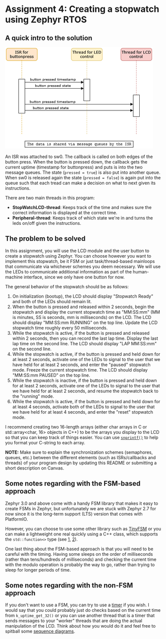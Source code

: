 # Assignment 4: Creating a stopwatch using Zephyr RTOS


## A quick intro to the solution

![sequence diagram](a4_zephyr_stopwatch.drawio.png)

An ISR was attached to sw0. The callback is called on both edges of the button press. When the button is pressed down, the callback gets the current uptime (timestamp for buttonpress) and puts is into the two message queues. The state (`pressed = true`) is also put into another queue. When sw0 is released again the state (`pressed = false`) is again put into the queue such that each tread can make a decision on what to next given its instructions.

There are two main threads in this program:

- **StopWatchLCD-thread**: Keeps track of the time and makes sure the correct information is displayed at the correct time.
- **Peripheral-thread**: Keeps track of which state we're in and turns the leds on/off given the instructions.


## The problem to be solved
In this assignment, you will use the LCD module and the user button
  to create a stopwatch using Zephyr.  You can choose however
  you want to implement this stopwatch, be it FSM or just
  task/thread-based mainloops that communicate via whichever
  schemes you deem necessary.  We will use the LEDs to communicate
  additional information as part of the human-machine interface,
  since we only have one button for now.

The general behavior of the stopwatch should be as follows:

1. On initialization (bootup), the LCD should display "Stopwatch Ready" and both of the LEDs should remain lit.
2. When the button is pressed and released within 2 seconds, begin
the stopwatch and display the current stopwatch time as "MM:SS:mm"
(MM is minutes, SS is seconds, mm is milliseconds) on the LCD. 
The LCD should display "MM:SS:mm RUNNING" on the top line.
Update the LCD stopwatch time roughly every 50 milliseconds.
3. While the stopwatch is active, if the button is pressed and 
released within 2 seconds, then you can record the last lap time.
Display the last lap time on the second line. The LCD should 
display "LAP MM:SS:mm" on the second line.
4. While the stopwatch is active, if the button is pressed and held
down for at least 2 seconds, activate one of the LEDs to signal to 
the user that we have held for at least 2 seconds, and enter the 
"paused" stopwatch mode.  Freeze the current stopwatch time. The
LCD should display "MM:SS:mm PAUSED" on the top line.
5. While the stopwatch is inactive, if the button is pressed and held
down for at least 2 seconds, activate one of the LEDs to signal to 
the user that we have held for at least 2 seconds, and resume the 
stopwatch back to the "running" mode.
6. While the stopwatch is active, if the button is pressed and held
down for at least 4 seconds, activate both of the LEDs to signal to 
the user that we have held for at least 4 seconds, and enter the 
"reset" stopwatch mode.

I recommend creating two 16-length arrays (either char arrays
in C or std::array<char, 16> objects in C++) to be the arrays
you display to the LCD so that you can keep track of things easier.
You can use 
[`snprintf()`](https://en.cppreference.com/w/c/io/fprintf)
to help you format your C-string to each array.

**NOTE:** Make sure to explain the synchronization schemes (semaphores,
queues, etc.) between the different elements (such as ISRs/callbacks and threads) of your program design by updating this README or submitting a short description on Canvas.

## Some notes regarding with the FSM-based approach

Zephyr 3.0 and above come with a handy FSM library that makes it
easy to create FSMs in Zephyr, but unfortunately we are stuck with
Zephyr 2.7 for now since it is the long-term support (LTS) version
that comes with PlatformIO.

However, you can choose to use some other library such as [TinyFSM](https://github.com/digint/tinyfsm) or you can make a lightweight
one real quickly using a C++ class, which supports the `std::function<>` type (see [1](https://en.cppreference.com/w/cpp/utility/functional/function), [2](https://www.geeksforgeeks.org/passing-a-function-as-a-parameter-in-cpp/)).

One last thing about the FSM-based approach is that you will
need to be careful with the timing. Having some sleeps on the
order of milliseconds (rather than tens/hundreds of milliseconds)
and checking the current time with the modulo operation is 
probably the way to go, rather than trying to sleep for longer
periods of time.

## Some notes regarding with the non-FSM approach

If you don't want to use a FSM, you can try to use a 
[timer](https://docs.zephyrproject.org/2.7.0/reference/kernel/timing/timers.html) 
if you wish.  I would say that you could probably just do checks
based on the current time from `k_uptime_get_32()` or you can use
another thread that is a timer that sends messages to your
"worker" threads that are doing the actual manipulation of the 
LCD. Think about how you would do it and feel free to spitball some
[sequence diagrams](https://www.uml-diagrams.org/sequence-diagrams.html).
